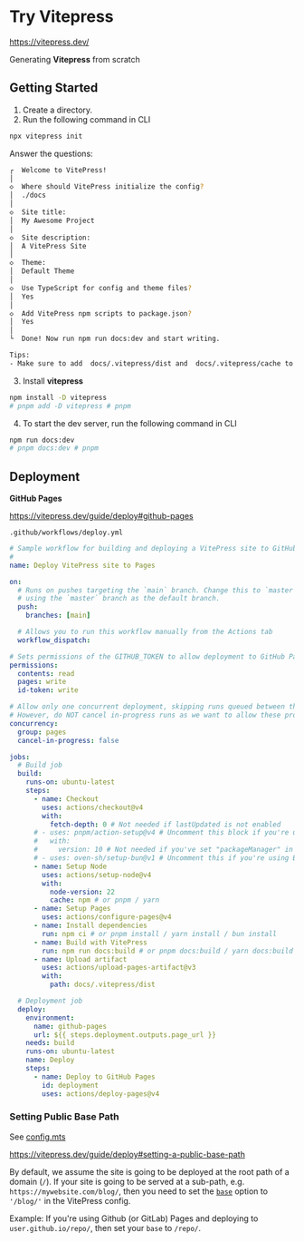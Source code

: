 # Try Vitepress

https://vitepress.dev/

Generating **Vitepress** from scratch

## Getting Started

1. Create a directory.
2. Run the following command in CLI

```bash
npx vitepress init
```

Answer the questions:

```bash
┌  Welcome to VitePress!
│
◇  Where should VitePress initialize the config?
│  ./docs
│
◇  Site title:
│  My Awesome Project
│
◇  Site description:
│  A VitePress Site
│
◇  Theme:
│  Default Theme
│
◇  Use TypeScript for config and theme files?
│  Yes
│
◇  Add VitePress npm scripts to package.json?
│  Yes
│
└  Done! Now run npm run docs:dev and start writing.

Tips:
- Make sure to add  docs/.vitepress/dist and  docs/.vitepress/cache to your .gitignore file.
```

3. Install **vitepress**

```bash
npm install -D vitepress
# pnpm add -D vitepress # pnpm
```

4. To start the dev server, run the following command in CLI

```bash
npm run docs:dev
# pnpm docs:dev # pnpm
```

## Deployment

**GitHub Pages**

https://vitepress.dev/guide/deploy#github-pages

`.github/workflows/deploy.yml`

```yml
# Sample workflow for building and deploying a VitePress site to GitHub Pages
#
name: Deploy VitePress site to Pages

on:
  # Runs on pushes targeting the `main` branch. Change this to `master` if you're
  # using the `master` branch as the default branch.
  push:
    branches: [main]

  # Allows you to run this workflow manually from the Actions tab
  workflow_dispatch:

# Sets permissions of the GITHUB_TOKEN to allow deployment to GitHub Pages
permissions:
  contents: read
  pages: write
  id-token: write

# Allow only one concurrent deployment, skipping runs queued between the run in-progress and latest queued.
# However, do NOT cancel in-progress runs as we want to allow these production deployments to complete.
concurrency:
  group: pages
  cancel-in-progress: false

jobs:
  # Build job
  build:
    runs-on: ubuntu-latest
    steps:
      - name: Checkout
        uses: actions/checkout@v4
        with:
          fetch-depth: 0 # Not needed if lastUpdated is not enabled
      # - uses: pnpm/action-setup@v4 # Uncomment this block if you're using pnpm
      #   with:
      #     version: 10 # Not needed if you've set "packageManager" in package.json
      # - uses: oven-sh/setup-bun@v1 # Uncomment this if you're using Bun
      - name: Setup Node
        uses: actions/setup-node@v4
        with:
          node-version: 22
          cache: npm # or pnpm / yarn
      - name: Setup Pages
        uses: actions/configure-pages@v4
      - name: Install dependencies
        run: npm ci # or pnpm install / yarn install / bun install
      - name: Build with VitePress
        run: npm run docs:build # or pnpm docs:build / yarn docs:build / bun run docs:build
      - name: Upload artifact
        uses: actions/upload-pages-artifact@v3
        with:
          path: docs/.vitepress/dist

  # Deployment job
  deploy:
    environment:
      name: github-pages
      url: ${{ steps.deployment.outputs.page_url }}
    needs: build
    runs-on: ubuntu-latest
    name: Deploy
    steps:
      - name: Deploy to GitHub Pages
        id: deployment
        uses: actions/deploy-pages@v4
```

### Setting Public Base Path

See [config.mts](./docs/.vitepress/config.mts#L10)

https://vitepress.dev/guide/deploy#setting-a-public-base-path

By default, we assume the site is going to be deployed at the root path of a domain (`/`). If your site is going to be served at a sub-path, e.g. `https://mywebsite.com/blog/`, then you need to set the [`base`](https://vitepress.dev/reference/site-config#base) option to `'/blog/'` in the VitePress config.

Example: If you're using Github (or GitLab) Pages and deploying to `user.github.io/repo/`, then set your `base` to `/repo/`.
